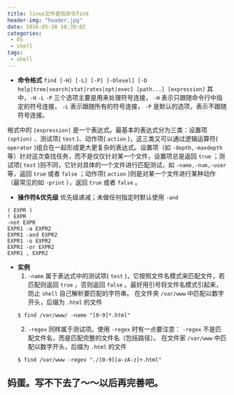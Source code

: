 ```yaml
---
title: linux文件查找命令find
header-img: "header.jpg"
date: 2016-05-30 10:39:02
categories:
 - OS
 - shell
tags:
 - shell
---
```

+ **命令格式**
    `find [-H] [-L] [-P] [-Olevel] [-D help|tree|search|stat|rates|opt|exec] [path...] [expression]`
其中，`-H` `-L` `-P` 三个选项主要是用来处理符号连接， `-H` 表示只跟随命令行中指定的符号连接， `-L` 表示跟随所有的符号连接， `-P` 是默认的选项，表示不跟随符号连接。

格式中的 `[expression]` 是一个表达式。最基本的表达式分为三类：设置项 `(option)` 、测试项( `test` )、动作项( `action` )，这三类又可以通过逻辑运算符( `operator` )组合在一起形成更大更复杂的表达式。设置项（如 `-depth,-maxdepth` 等）针对这次查找任务，而不是仅仅针对某一个文件，设置项总是返回 `true` ；测试项( `test` )则不同，它针对具体的一个文件进行匹配测试，如 `-name,-num,-user` 等，返回 `true` 或者 `false` ；动作项( `action` )则是对某一个文件进行某种动作（最常见的如 `-print` ），返回 `true` 或者 `false` 。

+ **操作符&优先级**
    优先级递减；未做任何指定时默认使用 `-and`
```shell
( EXPR )
! EXPR
-not EXPR
EXPR1 -a EXPR2
EXPR1 -and EXPR2
EXPR1 -o EXPR2
EXPR1 -or EXPR2
EXPR1 , EXPR2
```

+ **实例**
    1.  `-name` 属于表达式中的测试项( `test` )，它按照文件名模式来匹配文件，若匹配则返回 `true` ，否则返回 `false` 。最好用引号将文件名模式引起来，防止 `shell` 自己解析要匹配的字符串。
    在文件夹 `/var/www` 中匹配以数字开头，后缀为 `.html` 的文件
    ```shell
    $ find /var/www/ -name "[0-9]*.html"
    ```
    2. `-regex` 同样属于测试项。使用 `-regex` 时有一点要注意： `-regex` 不是匹配文件名，而是匹配完整的文件名（包括路径）。
    在文件家 `/var/www` 中匹配以数字开头，后缀为 `.html` 的文件
    ```shell
    $ find /var/www -regex "./[0-9][a-zA-z]+.html"
    ```

## 妈蛋。写不下去了～～以后再完善吧。
